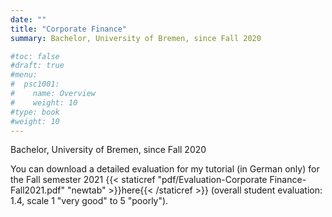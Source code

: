 ```yaml
---
date: ""
title: "Corporate Finance"
summary: Bachelor, University of Bremen, since Fall 2020

#toc: false
#draft: true
#menu:
#  psc1001:
#    name: Overview
#    weight: 10
#type: book
#weight: 10
---
```


Bachelor, University of Bremen, since Fall 2020

You can download a detailed evaluation for my tutorial (in German only) for the Fall semester 2021 {{< staticref "pdf/Evaluation-Corporate Finance-Fall2021.pdf" "newtab" >}}here{{< /staticref >}} (overall student evaluation: 1.4, scale 1 "very good" to 5 "poorly"). 